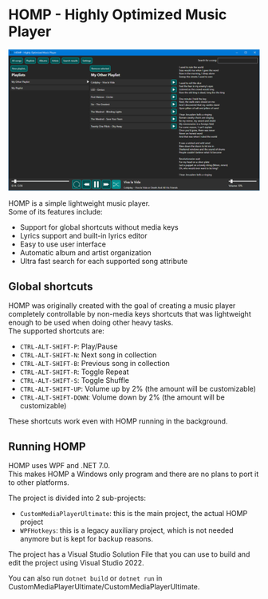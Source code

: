 # HOMP - Highly Optimized Music Player  

![A screenshot of HOMP's playlists page](Assets/Screenshots/homp_playlists.png)  

HOMP is a simple lightweight music player.  
Some of its features include:  
- Support for global shortcuts without media keys  
- Lyrics support and built-in lyrics editor  
- Easy to use user interface  
- Automatic album and artist organization
- Ultra fast search for each supported song attribute  

## Global shortcuts  

HOMP was originally created with the goal of creating a music player completely controllable by non-media keys shortcuts that was lightweight enough to be used when doing other heavy tasks.  
The supported shortcuts are:  
- `CTRL-ALT-SHIFT-P`: Play/Pause  
- `CTRL-ALT-SHIFT-N`: Next song in collection  
- `CTRL-ALT-SHIFT-B`: Previous song in collection  
- `CTRL-ALT-SHIFT-R`: Toggle Repeat  
- `CTRL-ALT-SHIFT-S`: Toggle Shuffle  
- `CTRL-ALT-SHIFT-UP`: Volume up by 2% (the amount will be customizable)  
- `CTRL-ALT-SHIFT-DOWN`: Volume down by 2% (the amount will be customizable)  

These shortcuts work even with HOMP running in the background.  

## Running HOMP  

HOMP uses WPF and .NET 7.0.  
This makes HOMP a Windows only program and there are no plans to port it to other platforms.  

The project is divided into 2 sub-projects:  
- `CustomMediaPlayerUltimate`: this is the main project, the actual HOMP project  
- `WPFHotkeys`: this is a legacy auxiliary project, which is not needed anymore but is kept for backup reasons.  

The project has a Visual Studio Solution File that you can use to build and edit the project using Visual Studio 2022.  

You can also run `dotnet build` or `dotnet run` in CustomMediaPlayerUltimate/CustomMediaPlayerUltimate.
